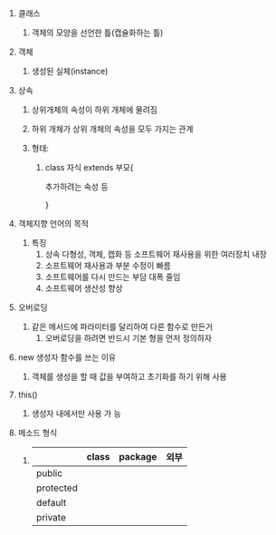 1. 클래스

   1. 객체의 모양을 선언한 틀(캡슐화하는 틀)

2. 객체 

   1. 생성된 실체(instance)

3. 상속

   1. 상위개체의 속성이 하위 개체에 물려짐

   2. 하위 개체가 상위 개체의 속성을 모두 가지는 관계

   3. 형태:

      1. class 자식 extends 부모{

         추가하려는 속성 등

         }

4. 객체지향 언어의 목적

   1. 특징
      1. 상속 다형성, 객체, 캡화 등 소프트웨어 재사용을 위한 여러장치 내장
      2. 소프트웨어 재사용과 부분 수정이 빠름
      3. 소프트웨어를 다시 만드는 부담 대폭 줄임
      4. 소프트웨어 생산성 향상

5. 오버로딩

   1. 같은 메서드에 파라미터를 달리하여 다른 함수로 만든거
      1. 오버로딩을 하려면 반드시 기본 형을 먼저 정의하자 

6. new 생성자 함수를 쓰는 이유

   1. 객체를 생성을 할 때 값을 부여하고 초기화를 하기 위해 사용 

7. this()

   1. 생성자 내에서만 사용 가 능

8. 메소드 형식

   1. |           | class | package | 외부 |
      | --------- | ----- | ------- | ---- |
      | public    |       |         |      |
      | protected |       |         |      |
      | default   |       |         |      |
      | private   |       |         |      |

      